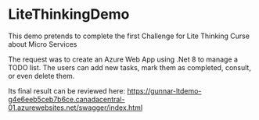 # LiteThinkingDemo

This demo pretends to complete the first Challenge for Lite Thinking Curse about Micro Services

The request was to create an Azure Web App using .Net 8 to manage a TODO list. The users can add new tasks, mark them as completed, consult, or even delete them.

Its final result can be reviewed here: https://gunnar-ltdemo-g4e6eeb5ceb7b6ce.canadacentral-01.azurewebsites.net/swagger/index.html
